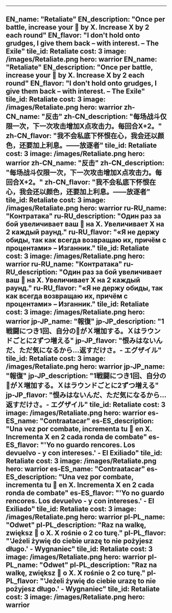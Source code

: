 ---

EN_name: "Retaliate"
EN_description: "Once per battle, increase your 🔸 by X. Increase X by 2 each round"
EN_flavor: "I don't hold onto grudges, I give them back – with interest. – The Exile"
tile_id: Retaliate
cost: 3
image: /images/Retaliate.png
hero: warrior
EN_name: "Retaliate"
EN_description: "Once per battle, increase your 🔸 by X. Increase X by 2 each round"
EN_flavor: "I don't hold onto grudges, I give them back – with interest. – The Exile"
tile_id: Retaliate
cost: 3
image: /images/Retaliate.png
hero: warrior
zh-CN_name: "反击"
zh-CN_description: "每场战斗仅限一次，下一次攻击增加X点攻击力。每回合X+2。"
zh-CN_flavor: "我不会私底下怀恨在心，我会还以颜色，还要加上利息。——放逐者"
tile_id: Retaliate
cost: 3
image: /images/Retaliate.png
hero: warrior
zh-CN_name: "反击"
zh-CN_description: "每场战斗仅限一次，下一次攻击增加X点攻击力。每回合X+2。"
zh-CN_flavor: "我不会私底下怀恨在心，我会还以颜色，还要加上利息。——放逐者"
tile_id: Retaliate
cost: 3
image: /images/Retaliate.png
hero: warrior
ru-RU_name: "Контратака"
ru-RU_description: "Один раз за бой увеличивает ваш 🔸 на X. Увеличивает X на 2 каждый раунд."
ru-RU_flavor: "«Я не держу обиды, так как всегда возвращаю их, причём с процентами» – Изганник."
tile_id: Retaliate
cost: 3
image: /images/Retaliate.png
hero: warrior
ru-RU_name: "Контратака"
ru-RU_description: "Один раз за бой увеличивает ваш 🔸 на X. Увеличивает X на 2 каждый раунд."
ru-RU_flavor: "«Я не держу обиды, так как всегда возвращаю их, причём с процентами» – Изганник."
tile_id: Retaliate
cost: 3
image: /images/Retaliate.png
hero: warrior
jp-JP_name: "報復"
jp-JP_description: "1戦闘につき1回、自分の🔸がＸ増加する。Ｘはラウンドごとに2ずつ増える"
jp-JP_flavor: "恨みはないんだ、ただ気になるから…返すだけさ。- エグザイル"
tile_id: Retaliate
cost: 3
image: /images/Retaliate.png
hero: warrior
jp-JP_name: "報復"
jp-JP_description: "1戦闘につき1回、自分の🔸がＸ増加する。Ｘはラウンドごとに2ずつ増える"
jp-JP_flavor: "恨みはないんだ、ただ気になるから…返すだけさ。- エグザイル"
tile_id: Retaliate
cost: 3
image: /images/Retaliate.png
hero: warrior
es-ES_name: "Contraatacar"
es-ES_description: "Una vez por combate, incrementa tu 🔸 en X. Incrementa X en 2 cada ronda de combate"
es-ES_flavor: "'Yo no guardo rencores. Los devuelvo - y con intereses.' - El Exiliado"
tile_id: Retaliate
cost: 3
image: /images/Retaliate.png
hero: warrior
es-ES_name: "Contraatacar"
es-ES_description: "Una vez por combate, incrementa tu 🔸 en X. Incrementa X en 2 cada ronda de combate"
es-ES_flavor: "'Yo no guardo rencores. Los devuelvo - y con intereses.' - El Exiliado"
tile_id: Retaliate
cost: 3
image: /images/Retaliate.png
hero: warrior
pl-PL_name: "Odwet"
pl-PL_description: "Raz na walkę, zwiększ 🔸 o X. X rośnie o 2 co turę."
pl-PL_flavor: "'Jeżeli żywię do ciebie urazę to nie pożyjesz długo.' - Wygnaniec"
tile_id: Retaliate
cost: 3
image: /images/Retaliate.png
hero: warrior
pl-PL_name: "Odwet"
pl-PL_description: "Raz na walkę, zwiększ 🔸 o X. X rośnie o 2 co turę."
pl-PL_flavor: "'Jeżeli żywię do ciebie urazę to nie pożyjesz długo.' - Wygnaniec"
tile_id: Retaliate
cost: 3
image: /images/Retaliate.png
hero: warrior
---